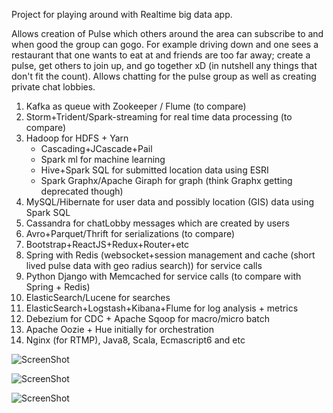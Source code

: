 Project for playing around with Realtime big data app.

Allows creation of Pulse which others around the area can subscribe to and when good the group can gogo. For example driving down and one sees a restaurant that one wants to eat at and friends are too far away; create a pulse, get others to join up, and go together xD (in nutshell any things that don't fit the count). Allows chatting for the pulse group as well as creating private chat lobbies.

1. Kafka as queue with Zookeeper / Flume (to compare)
2. Storm+Trident/Spark-streaming for real time data processing (to compare)
3. Hadoop for HDFS + Yarn
   * Cascading+JCascade+Pail
   * Spark ml for machine learning
   * Hive+Spark SQL for submitted location data using ESRI
   * Spark Graphx/Apache Giraph for graph (think Graphx getting deprecated though)
4. MySQL/Hibernate for user data and possibly location (GIS) data using Spark SQL
5. Cassandra for chatLobby messages which are created by users
6. Avro+Parquet/Thrift for serializations (to compare)
7. Bootstrap+ReactJS+Redux+Router+etc
8. Spring with Redis (websocket+session management and cache (short lived pulse data with geo radius search)) for service calls
9. Python Django with Memcached for service calls (to compare with Spring + Redis)
10. ElasticSearch/Lucene for searches
11. ElasticSearch+Logstash+Kibana+Flume for log analysis + metrics
12. Debezium for CDC + Apache Sqoop for macro/micro batch
13. Apache Oozie + Hue initially for orchestration
14. Nginx (for RTMP), Java8, Scala, Ecmascript6 and etc

![ScreenShot](https://github.com/JKArena/pulsing/blob/master/spring/nonsrc/chatLobbyAlertSystem.png?raw=true)

![ScreenShot](https://github.com/JKArena/pulsing/blob/master/spring/nonsrc/chatViewCountTrending.png?raw=true)

![ScreenShot](https://github.com/JKArena/pulsing/blob/master/spring/nonsrc/diagram.png?raw=true)
